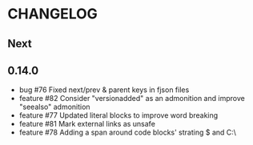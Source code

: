 # CHANGELOG

## Next

## 0.14.0

* bug #76 Fixed next/prev & parent keys in fjson files
* feature #82 Consider "versionadded" as an admonition and improve "seealso" admonition
* feature #77 Updated literal blocks to improve word breaking
* feature #81 Mark external links as unsafe
* feature #78 Adding a span around code blocks' strating $ and C:\
